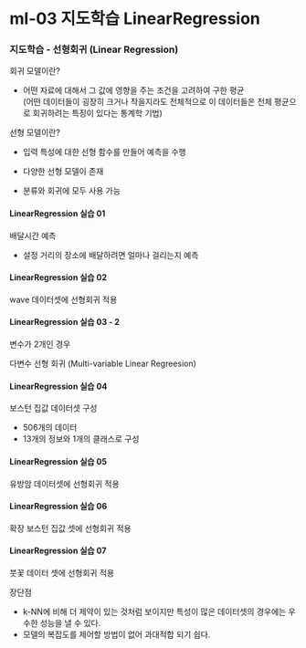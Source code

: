 # ml-03 지도학습 LinearRegression

### 지도학습 - 선형회귀 (Linear Regression)

회귀 모델이란?

- 어떤 자료에 대해서 그 값에 영향을 주는 조건을 고려하여 구한 평균 <br>
(어떤 데이터들이 굉장히 크거나 작을지라도 전체적으로 이 데이터들은 전체 평균으로 회귀하려는 특징이 있다는 통계학 기법)

선형 모델이란?

- 입력 특성에 대한 선형 함수를 만들어 예측을 수행

- 다양한 선형 모델이 존재

- 분류와 회귀에 모두 사용 가능

#### LinearRegression 실습 01

배달시간 예측
- 설정 거리의 장소에 배달하려면 얼마나 걸리는지 예측

#### LinearRegression 실습 02

wave 데이터셋에 선형회귀 적용

#### LinearRegression 실습 03 - 2
변수가 2개인 경우

다변수 선형 회귀 (Multi-variable Linear Regreesion)

#### LinearRegression 실습 04

보스턴 집값 데이터셋 구성
- 506개의 데이터
- 13개의 정보와 1개의 클래스로 구성

#### LinearRegression 실습 05

유방암 데이터셋에 선형회귀 적용

#### LinearRegression 실습 06

확장 보스턴 집값 셋에 선형회귀 적용

#### LinearRegression 실습 07

붓꽃 데이터 셋에 선형회귀 적용

장단점

- k-NN에 비해 더 제약이 있는 것처럼 보이지만 특성이 많은 데이터셋의 경우에는 우수한 성능을 낼 수 있다.
- 모델의 복잡도를 제어할 방법이 없어 과대적합 되기 쉽다.